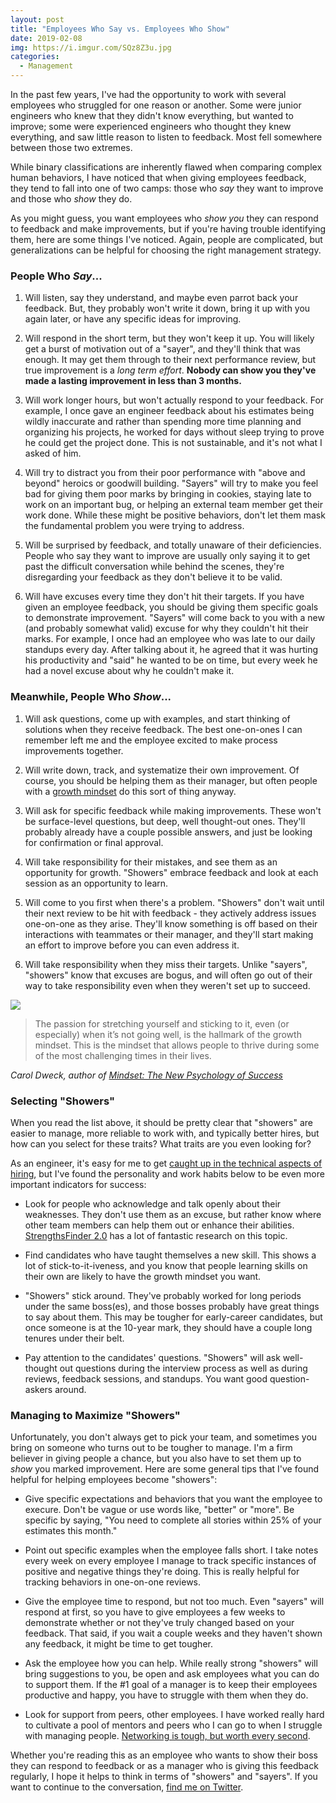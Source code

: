 ```yaml
---
layout: post
title: "Employees Who Say vs. Employees Who Show"
date: 2019-02-08
img: https://i.imgur.com/SQz8Z3u.jpg
categories: 
  - Management
---
```


In the past few years, I've had the opportunity to work with several employees who struggled for one reason or another. Some were junior engineers who knew that they didn't know everything, but wanted to improve; some were experienced engineers who thought they knew everything, and saw little reason to listen to feedback. Most fell somewhere between those two extremes.

While binary classifications are inherently flawed when comparing complex human behaviors, I have noticed that when giving employees feedback, they tend to fall into one of two camps: those who _say_ they want to improve and those who _show_ they do. 

As you might guess, you want employees who _show you_ they can respond to feedback and make improvements, but if you're having trouble identifying them, here are some things I've noticed. Again, people are complicated, but generalizations can be helpful for choosing the right management strategy.

### People Who _Say_...

1. Will listen, say they understand, and maybe even parrot back your feedback. But, they probably won't write it down, bring it up with you again later, or have any specific ideas for improving.

2. Will respond in the short term, but they won't keep it up. You will likely get a burst of motivation out of a "sayer", and they'll think that was enough. It may get them through to their next performance review, but true improvement is a _long term effort_. **Nobody can show you they've made a lasting improvement in less than 3 months.**

3. Will work longer hours, but won't actually respond to your feedback. For example, I once gave an engineer feedback about his estimates being wildly inaccurate and rather than spending more time planning and organizing his projects, he worked for days without sleep trying to prove he could get the project done. This is not sustainable, and it's not what I asked of him.

4. Will try to distract you from their poor performance with "above and beyond" heroics or goodwill building. "Sayers" will try to make you feel bad for giving them poor marks by bringing in cookies, staying late to work on an important bug, or helping an external team member get their work done. While these might be positive behaviors, don't let them mask the fundamental problem you were trying to address.

5. Will be surprised by feedback, and totally unaware of their deficiencies. People who say they want to improve are usually only saying it to get past the difficult conversation while behind the scenes, they're disregarding your feedback as they don't believe it to be valid.

6. Will have excuses every time they don't hit their targets. If you have given an employee feedback, you should be giving them specific goals to demonstrate improvement. "Sayers" will come back to you with a new (and probably somewhat valid) excuse for why they couldn't hit their marks. For example, I once had an employee who was late to our daily standups every day. After talking about it, he agreed that it was hurting his productivity and "said" he wanted to be on time, but every week he had a novel excuse about why he couldn't make it.

### Meanwhile, People Who _Show_...

1. Will ask questions, come up with examples, and start thinking of solutions when they receive feedback. The best one-on-ones I can remember left me and the employee excited to make process improvements together.

2. Will write down, track, and systematize their own improvement. Of course, you should be helping them as their manager, but often people with a [growth mindset](https://fs.blog/2015/03/carol-dweck-mindset/) do this sort of thing anyway.

3. Will ask for specific feedback while making improvements. These won't be surface-level questions, but deep, well thought-out ones. They'll probably already have a couple possible answers, and just be looking for confirmation or final approval.

4. Will take responsibility for their mistakes, and see them as an opportunity for growth. "Showers" embrace feedback and look at each session as an opportunity to learn.

5. Will come to you first when there's a problem. "Showers" don't wait until their next review to be hit with feedback - they actively address issues one-on-one as they arise. They'll know something is off based on their interactions with teammates or their manager, and they'll start making an effort to improve before you can even address it.
 
6. Will take responsibility when they miss their targets. Unlike "sayers", "showers" know that excuses are bogus, and will often go out of their way to take responsibility even when they weren't set up to succeed.

![](https://i.imgur.com/axudwEI.jpg)

> The passion for stretching yourself and sticking to it, even (or especially) when it’s not going well, is the hallmark of the growth mindset. This is the mindset that allows people to thrive during some of the most challenging times in their lives.

_Carol Dweck, author of [Mindset: The New Psychology of Success](https://amzn.to/2Bsa3r7)_

### Selecting "Showers"

When you read the list above, it should be pretty clear that "showers" are easier to manage, more reliable to work with, and typically better hires, but how can you select for these traits? What traits are you even looking for?

As an engineer, it's easy for me to get [caught up in the technical aspects of hiring](https://www.karllhughes.com/posts/learning-about-hiring), but I've found the personality and work habits below to be even more important indicators for success:

- Look for people who acknowledge and talk openly about their weaknesses. They don't use them as an excuse, but rather know where other team members can help them out or enhance their abilities. [StrengthsFinder 2.0](https://amzn.to/2TEUhAt) has a lot of fantastic research on this topic.

- Find candidates who have taught themselves a new skill. This shows a lot of stick-to-it-iveness, and you know that people learning skills on their own are likely to have the growth mindset you want.

- "Showers" stick around. They've probably worked for long periods under the same boss(es), and those bosses probably have great things to say about them. This may be tougher for early-career candidates, but once someone is at the 10-year mark, they should have a couple long tenures under their belt.

- Pay attention to the candidates' questions. "Showers" will ask well-thought out questions during the interview process as well as during reviews, feedback sessions, and standups. You want good question-askers around.

### Managing to Maximize "Showers"

Unfortunately, you don't always get to pick your team, and sometimes you bring on someone who turns out to be tougher to manage. I'm a firm believer in giving people a chance, but you also have to set them up to _show_ you marked improvement. Here are some general tips that I've found helpful for helping employees become "showers":

- Give specific expectations and behaviors that you want the employee to execure. Don't be vague or use words like, "better" or "more". Be specific by saying, "You need to complete all stories within 25% of your estimates this month."

- Point out specific examples when the employee falls short. I take notes every week on every employee I manage to track specific instances of positive and negative things they're doing. This is really helpful for tracking behaviors in one-on-one reviews.

- Give the employee time to respond, but not too much. Even "sayers" will respond at first, so you have to give employees a few weeks to demonstrate whether or not they've truly changed based on your feedback. That said, if you wait a couple weeks and they haven't shown any feedback, it might be time to get tougher.

- Ask the employee how you can help. While really strong "showers" will bring suggestions to you, be open and ask employees what you can do to support them. If the #1 goal of a manager is to keep their employees productive and happy, you have to struggle with them when they do.

- Look for support from peers, other employees. I have worked really hard to cultivate a pool of mentors and peers who I can go to when I struggle with managing people. [Networking is tough, but worth every second](https://www.karllhughes.com/posts/the-key-to-networking-keeping-in-touch).

Whether you're reading this as an employee who wants to show their boss they can respond to feedback or as a manager who is giving this feedback regularly, I hope it helps to think in terms of "showers" and "sayers". If you want to continue to the conversation, [find me on Twitter](https://twitter.com/karllhughes).
